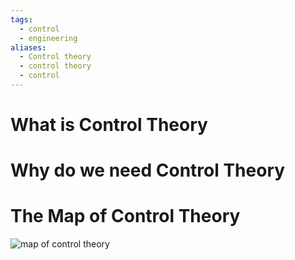 ```yaml
---
tags:
  - control
  - engineering
aliases:
  - Control theory
  - control theory
  - control
---
```

# What is Control Theory

# Why do we need Control Theory

# The Map of Control Theory

![map of control theory](https://static1.squarespace.com/static/5b2d76525cfd790c4a218093/t/607b4366300cc60f863a756d/1618690924185/Control_Map_ver5.png)